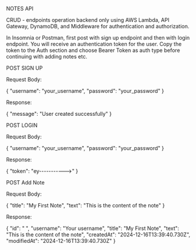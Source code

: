 NOTES API

CRUD - endpoints operation backend only 
using AWS Lambda, API Gateway, DynamoDB, and Middleware for authentication and authorization.

In Insomnia or Postman, first post with sign up endpoint and then with login endpoint.
You will receive an authentication token for the user. Copy the token to the Auth section and choose Bearer Token as auth type before continuing with adding notes etc.

POST SIGN UP 

Request Body:

{
  "username": "your_username",
  "password": "your_password"
}

Response:

{
	"message": "User created successfully"
}

POST LOGIN

Request Body:

{
  "username": "your_username",
  "password": "your_password"
}

Response:

{
	"token": "ey----------->"
}

POST Add Note

Request Body:

{
  "title": "My First Note",
  "text": "This is the content of the note"
}

Response:

{
	"id": " ",
	"username": "Your username",
	"title": "My First Note",
	"text": "This is the content of the note",
	"createdAt": "2024-12-16T13:39:40.730Z",
	"modifiedAt": "2024-12-16T13:39:40.730Z"
}
